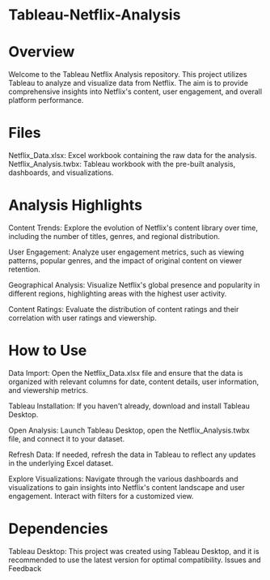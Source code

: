 # Tableau-Netflix-Analysis

# Overview
Welcome to the Tableau Netflix Analysis repository. This project utilizes Tableau to analyze and visualize data from Netflix. The aim is to provide comprehensive insights into Netflix's content, user engagement, and overall platform performance.

# Files
Netflix_Data.xlsx: Excel workbook containing the raw data for the analysis.
Netflix_Analysis.twbx: Tableau workbook with the pre-built analysis, dashboards, and visualizations.

# Analysis Highlights
Content Trends: Explore the evolution of Netflix's content library over time, including the number of titles, genres, and regional distribution.

User Engagement: Analyze user engagement metrics, such as viewing patterns, popular genres, and the impact of original content on viewer retention.

Geographical Analysis: Visualize Netflix's global presence and popularity in different regions, highlighting areas with the highest user activity.

Content Ratings: Evaluate the distribution of content ratings and their correlation with user ratings and viewership.

# How to Use
Data Import: Open the Netflix_Data.xlsx file and ensure that the data is organized with relevant columns for date, content details, user information, and viewership metrics.

Tableau Installation: If you haven't already, download and install Tableau Desktop.

Open Analysis: Launch Tableau Desktop, open the Netflix_Analysis.twbx file, and connect it to your dataset.

Refresh Data: If needed, refresh the data in Tableau to reflect any updates in the underlying Excel dataset.

Explore Visualizations: Navigate through the various dashboards and visualizations to gain insights into Netflix's content landscape and user engagement. Interact with filters for a customized view.

# Dependencies
Tableau Desktop: This project was created using Tableau Desktop, and it is recommended to use the latest version for optimal compatibility.
Issues and Feedback
